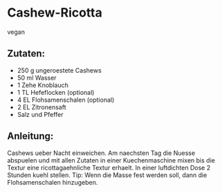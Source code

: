 Cashew-Ricotta
===
vegan

Zutaten:
---
- 250 g ungeroestete Cashews
- 50 ml Wasser
- 1 Zehe Knoblauch
- 1 TL Hefeflocken (optional)
- 4 EL Flohsamenschalen (optional)
- 2 EL Zitronensaft
-   Salz und Pfeffer

Anleitung:
---
Cashews ueber Nacht einweichen.
Am naechsten Tag die Nuesse abspuelen und mit allen Zutaten in einer Kuechenmaschine mixen bis die Textur eine ricottagaehnliche Textur erhaelt.
In einer luftdichten Dose 2 Stunden kuehl stellen.
Tip: Wenn die Masse fest werden soll, dann die Flohsamenschalen hinzugeben.